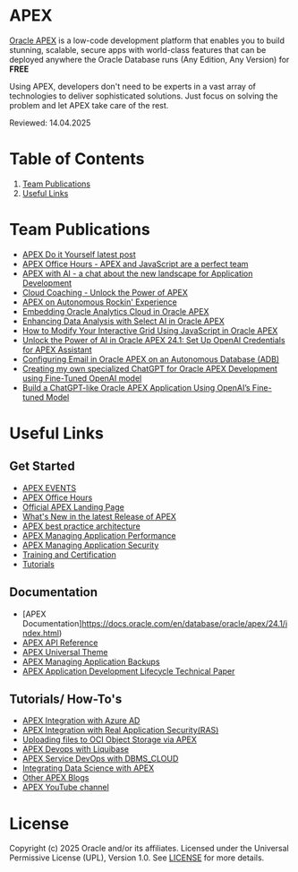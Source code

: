 # APEX

[Oracle APEX](https://apex.oracle.com/en/) is a low-code development platform that enables you to build stunning, scalable, secure apps with world-class features that can be deployed anywhere the Oracle Database runs (Any Edition, Any Version) for **FREE**

Using APEX, developers don't need to be experts in a vast array of technologies to deliver sophisticated solutions. Just focus on solving the problem and let APEX take care of the rest.

Reviewed: 14.04.2025

# Table of Contents
1. [Team Publications](#team-publications)
2. [Useful Links](#useful-links)

# Team Publications

- [APEX Do it Yourself latest post](https://www.linkedin.com/posts/sonnemeyer_do-it-yourselfupload-your-time-booking-activity-7178658201943314432-1f2x?utm_source=share&utm_medium=member_desktop)
- [APEX Office Hours - APEX and JavaScript are a perfect team](https://asktom.oracle.com/ords/r/tech/catalog/session-landing-page?p2_event_id=23832218026907132494874527225118065688)
- [APEX with AI - a chat about the new landscape for Application Development](https://youtu.be/f1cBdLEGY00)
- [Cloud Coaching - Unlock the Power of APEX](https://www.youtube.com/watch?v=6rG_tX8ScBc)
- [APEX on Autonomous Rockin' Experience](https://medium.com/@paulbrad71/apex-on-autonomous-database-rockin-experience-e57c4c4dc4f3)
- [Embedding Oracle Analytics Cloud in Oracle APEX](https://medium.com/@cristina.varas98/embedding-oracle-analytics-cloud-in-oracle-application-express-apex-e973402cb9ff)
- [Enhancing Data Analysis with Select AI in Oracle APEX](https://medium.com/@cristina.varas98/enhancing-data-analysis-with-select-ai-in-oracle-apex-9d00b070a073)
- [How to Modify Your Interactive Grid Using JavaScript in Oracle APEX](https://medium.com/@cristina.varas98/how-to-modify-your-interactive-grid-using-javascript-in-oracle-apex-d3c9f31a06ab)
- [Unlock the Power of AI in Oracle APEX 24.1: Set Up OpenAI Credentials for APEX Assistant](https://medium.com/@cristina.varas98/leveraging-machine-learning-for-image-clustering-a-case-study-with-a-museums-digital-archive-a6b6e1242https://medium.com/@cristina.varas98/unlock-the-power-of-ai-in-oracle-apex-24-1-set-up-openai-credentials-for-apex-assistant-2e840d8506f5)
- [Configuring Email in Oracle APEX on an Autonomous Database (ADB)](https://medium.com/@cristina.varas98/configuring-email-in-oracle-apex-on-an-autonomous-database-adb-d46fa015be95)
- [Creating my own specialized ChatGPT for Oracle APEX Development using Fine-Tuned OpenAI model](https://medium.com/@cristina.varas98/creating-my-own-specialized-chatgpt-for-oracle-apex-development-using-fine-tuned-openai-models-78263062aaf4)
- [Build a ChatGPT-like Oracle APEX Application Using OpenAI’s Fine-tuned Model](https://medium.com/@cristina.varas98/build-a-chatgpt-like-oracle-apex-application-using-openais-fine-tuned-model-acb8bac4b7c8)

# Useful Links

## Get Started

- [APEX EVENTS](https://apex.oracle.com/pls/apex/r/apex_pm/apex-events/events)
- [APEX Office Hours](https://apex.oracle.com/en/community/office-hours/)
- [Official APEX Landing Page](https://apex.oracle.com/en/)
- [What's New in the latest Release of APEX](https://apex.oracle.com/en/platform/features/)
- [APEX best practice architecture](https://docs.oracle.com/solutions/?q=apex&cType=reference-architectures&sort=date-desc&lang=en)
- [APEX Managing Application Performance](https://docs.oracle.com/en/database/oracle/apex/24.1/htmdb/managing-application-performance.html)
- [APEX Managing Application Security](https://docs.oracle.com/en/database/oracle/apex/24.1/htmdb/managing-application-security.html)
- [Training and Certification](https://apex.oracle.com/en/learn/training/)
- [Tutorials](https://apex.oracle.com/en/learn/tutorials/)

## Documentation

- [APEX Documentation]https://docs.oracle.com/en/database/oracle/apex/24.1/index.html)
- [APEX API Reference](https://docs.oracle.com/en/database/oracle/apex/24.1/api-references.html)
- [APEX Universal Theme](https://apex.oracle.com/pls/apex/r/apex_pm/ut/getting-started)
- [APEX Managing Application Backups](https://docs.oracle.com/en/database/oracle/apex/24.1/htmdb/managing-application-backups.html)
- [APEX Application Development Lifecycle Technical Paper](https://www.oracle.com/a/tech/docs/apex-lifecycle-management-v3.pdf)

## Tutorials/ How-To's

- [APEX Integration with Azure AD](https://medium.com/@rana.saeed/can-your-external-users-authenticate-into-your-apex-apps-606e48f9417b)
- [APEX Integration with Real Application Security(RAS)](https://medium.com/@rana.saeed/integrating-real-application-security-ras-with-oracle-apex-33892967beff)
- [Uploading files to OCI Object Storage via APEX](https://medium.com/@devpiotrekk/uploading-files-to-oci-object-storage-via-apex-42ad396ec55d)
- [APEX Devops with Liquibase](https://medium.com/@devpiotrekk/start-your-apex-devops-adventure-with-liquibase-f8e45c3d1e6a)
- [APEX Service DevOps with DBMS_CLOUD](https://medium.com/oracledevs/apex-service-can-devops-too-dbms-cloud-on-autonomous-72be9842d2f88)
- [Integrating Data Science with APEX](https://blogs.oracle.com/ai-and-datascience/post/yolov5-models-in-apex-using-oracle-data-science)
- [Other APEX Blogs](https://blogs.oracle.com/apex/)
- [APEX YouTube channel](https://www.youtube.com/channel/UCEpIXFjcQIztReQNLymvYrQ/playlists?view=1&sort=da)

# License

Copyright (c) 2025 Oracle and/or its affiliates.
Licensed under the Universal Permissive License (UPL), Version 1.0.
See [LICENSE](https://github.com/oracle-devrel/technology-engineering/blob/main/LICENSE) for more details.
